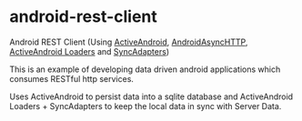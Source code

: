 android-rest-client
===================

Android REST Client (Using <a href="https://github.com/pardom/ActiveAndroid">ActiveAndroid</a>, <a href="http://loopj.com/android-async-http/">AndroidAsyncHTTP</a>, <a href="https://github.com/3squared/ActiveAndroid-Loaders">ActiveAndroid Loaders</a> and <a href="http://developer.android.com/training/sync-adapters/index.html">SyncAdapters</a>)

This is an example of developing data driven android applications which consumes RESTful http services.

Uses ActiveAndroid to persist data into a sqlite database and ActiveAndroid Loaders + SyncAdapters to keep the local data in sync with Server Data.

